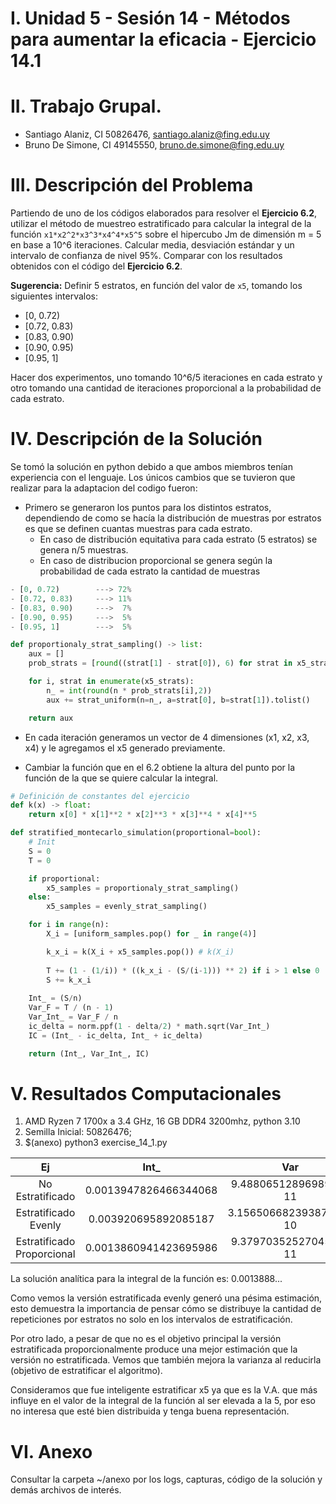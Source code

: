 # I. Unidad 5 - Sesión 14 - Métodos para aumentar la eficacia -  Ejercicio 14.1

# II. Trabajo Grupal.

* Santiago Alaniz, CI 50826476, santiago.alaniz@fing.edu.uy
* Bruno De Simone, CI 49145550, bruno.de.simone@fing.edu.uy

# III. Descripción del Problema

Partiendo de uno de los códigos elaborados para resolver el **Ejercicio 6.2**, utilizar el método de muestreo estratificado para calcular la integral de la función `x1*x2^2*x3^3*x4^4*x5^5` sobre el hipercubo Jm de dimensión m = 5 en base a 10^6 iteraciones. Calcular media, desviación estándar y un intervalo de confianza de nivel 95%.
Comparar con los resultados obtenidos con el código del **Ejercicio 6.2**.

**Sugerencia:**
Definir 5 estratos, en función del valor de `x5`, tomando los siguientes intervalos:
- [0, 0.72)
- [0.72, 0.83)
- [0.83, 0.90)
- [0.90, 0.95)
- [0.95, 1]

Hacer dos experimentos, uno tomando 10^6/5 iteraciones en cada estrato y otro tomando una cantidad de iteraciones proporcional a la probabilidad de cada estrato.


# IV. Descripción de la Solución
Se tomó la solución en python debido a que ambos miembros tenían experiencia con el lenguaje. Los únicos cambios que se tuvieron que realizar para la adaptacion del codigo fueron:
* Primero se generaron los puntos para los distintos estratos, dependiendo de como se hacía la distribución de muestras por estratos es que se definen cuantas muestras para cada estrato.
  * En caso de distribución equitativa para cada estrato (5 estratos) se genera n/5 muestras.
  * En caso de distribucion proporcional se genera según la probabilidad de cada estrato la cantidad de muestras

```python
- [0, 0.72)        ---> 72%
- [0.72, 0.83)     ---> 11%
- [0.83, 0.90)     --->  7%
- [0.90, 0.95)     --->  5%
- [0.95, 1]        --->  5%

def proportionaly_strat_sampling() -> list:
    aux = []
    prob_strats = [round((strat[1] - strat[0]), 6) for strat in x5_strats]

    for i, strat in enumerate(x5_strats):
        n_ = int(round(n * prob_strats[i],2))
        aux += strat_uniform(n=n_, a=strat[0], b=strat[1]).tolist()

    return aux
```

* En cada iteración generamos un vector de 4 dimensiones (x1, x2, x3, x4)  y le agregamos el x5 generado previamente.
  
* Cambiar la función que en el 6.2 obtiene la altura del punto por la función de la que se quiere calcular la integral.

```python
# Definición de constantes del ejercicio
def k(x) -> float:
    return x[0] * x[1]**2 * x[2]**3 * x[3]**4 * x[4]**5

def stratified_montecarlo_simulation(proportional=bool):
    # Init
    S = 0
    T = 0

    if proportional:
        x5_samples = proportionaly_strat_sampling()
    else:
        x5_samples = evenly_strat_sampling()

    for i in range(n):
        X_i = [uniform_samples.pop() for _ in range(4)]

        k_x_i = k(X_i + x5_samples.pop()) # k(X_i)
        
        T += (1 - (1/i)) * ((k_x_i - (S/(i-1))) ** 2) if i > 1 else 0
        S += k_x_i
    
    Int_ = (S/n)
    Var_F = T / (n - 1)
    Var_Int_ = Var_F / n
    ic_delta = norm.ppf(1 - delta/2) * math.sqrt(Var_Int_)
    IC = (Int_ - ic_delta, Int_ + ic_delta)

    return (Int_, Var_Int_, IC)
```


# V. Resultados Computacionales

1. AMD Ryzen 7 1700x a 3.4 GHz, 16 GB DDR4 3200mhz, python 3.10
2. Semilla Inicial: 50826476;
3. $(anexo) python3 exercise_14_1.py
 
|    Ej    |        Int_        |           Var          | IC (inferior) | IC (superior) |      time      |
|:-------:|:------------------:|:----------------------:|:--------------------:|:--------------------:|:--------------:|
| No Estratificado | 0.0013947826466344068 | 9.488065128969899e-11 | 0.001375691284325498 | 0.0014138740089433156 | 0:00:01.162361 |
| Estratificado Evenly | 0.003920695892085187 | 3.1565066823938745e-10 | 0.003885874073583475 | 0.0039555177105869 | 0:00:01.380145 |
| Estratificado Proporcional | 0.0013860941423695986 | 9.379703525270451e-11 | 0.0013671121127513924 | 0.0014050761719878048 | 0:00:01.358470 |

La solución analítica para la integral de la función es: 0.0013888...

Como vemos la versión estratificada evenly generó una pésima estimación, esto demuestra la importancia de pensar cómo se distribuye la cantidad de repeticiones por estratos no solo en los intervalos de estratificación.

Por otro lado, a pesar de que no es el objetivo principal la versión estratificada proporcionalmente produce una mejor estimación que la versión no estratificada. Vemos que también mejora la varianza al reducirla (objetivo de estratificar el algoritmo). 

Consideramos que fue inteligente estratificar x5 ya que es la V.A. que más influye en el valor de la integral de la función al ser elevada a la 5, por eso no interesa que esté bien distribuida y tenga buena representación.

# VI. Anexo

Consultar la carpeta ~/anexo por los logs, capturas, código de la solución y demás archivos de interés.

